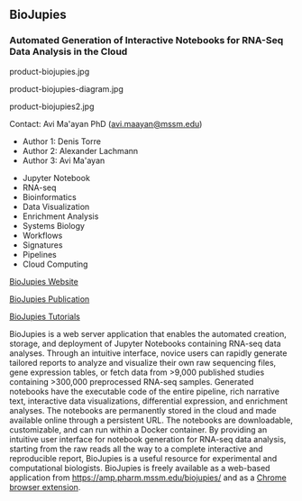 ## BioJupies  
### Automated Generation of Interactive Notebooks for RNA-Seq Data Analysis in the Cloud  

product-biojupies.jpg

product-biojupies-diagram.jpg

product-biojupies2.jpg

Contact: Avi Ma'ayan PhD (avi.maayan@mssm.edu) 
* Author 1: Denis Torre
* Author 2: Alexander Lachmann
* Author 3: Avi Ma'ayan
  
- Jupyter Notebook
- RNA-seq
- Bioinformatics
- Data Visualization
- Enrichment Analysis
- Systems Biology
- Workflows
- Signatures
- Pipelines
- Cloud Computing

[BioJupies Website](https://amp.pharm.mssm.edu/biojupies/)

[BioJupies Publication](https://www.ncbi.nlm.nih.gov/pubmed/30447998)

[BioJupies Tutorials](https://www.youtube.com/playlist?list=PLfq4yYrYksVjtq2-vjwnywqGMLAJwrBsR)

BioJupies is a web server application that enables the automated creation, storage, and deployment of Jupyter Notebooks containing RNA-seq data analyses. Through an intuitive interface, novice users can rapidly generate tailored reports to analyze and visualize their own raw sequencing files, gene expression tables, or fetch data from >9,000 published studies containing >300,000 preprocessed RNA-seq samples. Generated notebooks have the executable code of the entire pipeline, rich narrative text, interactive data visualizations, differential expression, and enrichment analyses. The notebooks are permanently stored in the cloud and made available online through a persistent URL. The notebooks are downloadable, customizable, and can run within a Docker container. By providing an intuitive user interface for notebook generation for RNA-seq data analysis, starting from the raw reads all the way to a complete interactive and reproducible report, BioJupies is a useful resource for experimental and computational biologists. BioJupies is freely available as a web-based application from https://amp.pharm.mssm.edu/biojupies/ and as a [Chrome browser extension](https://chrome.google.com/webstore/detail/biojupies-generator/picalhhlpcjhonibabfigihelpmpadel).
